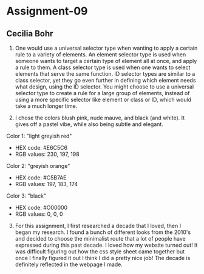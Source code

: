 # Assignment-09
## Cecilia Bohr

1. One would use a universal selector type when wanting to apply a certain rule
to a variety of elements. An element selector type is used when someone wants to
target a certain type of element all at once, and apply a rule to them. A class
selector type is used when one wants to select elements that serve the same
function. ID selector types are similar to a class selector, yet they go even
further in defining which element needs what design, using the ID selector.
You might choose to use a universal selector type to create a rule for a large
group of elements, instead of using a more specific selector like element or class
or ID, which would take a much longer time.

2. I chose the colors blush pink, nude mauve, and black (and white). It gives off
a pastel vibe, while also being subtle and elegant.

Color 1: "light greyish red"
- HEX code: #E6C5C6
- RGB values: 230, 197, 198

Color 2: "greyish orange"
- HEX code: #C5B7AE
- RGB values: 197, 183, 174

Color 3: "black"
- HEX code: #O00000
- RGB values: 0, 0, 0

3. For this assignment, I first researched a decade that I loved, then I began
my research. I found a bunch of different looks from the 2010's and decided to
choose the minimalist route that a lot of people have expressed during this past
decade. I loved how my website turned out! It was difficult figuring out how the
css style sheet came together but once I finally figured it out I think I did a
pretty nice job! The decade is definitely reflected in the webpage I made.
